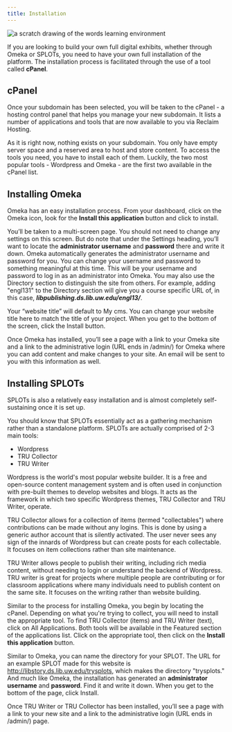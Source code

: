 ```yaml
---
title: Installation
---
```


<img src="/course-in-a-box/img/learning_environment.png" alt="a scratch drawing of the words learning environment" class="img-fluid">

If you are looking to build your own full digital exhibits, whether through Omeka or SPLOTs, you need to have your own full installation of the platform. The installation process is facilitated through the use of a tool called **cPanel**.

## cPanel

Once your subdomain has been selected, you will be taken to the cPanel - a hosting control panel that helps you manage your new subdomain. It lists a number of applications and tools that are now available to you via Reclaim Hosting.

As it is right now, nothing exists on your subdomain. You only have empty server space and a reserved area to host and store content. To access the tools you need, you have to install each of them. Luckily, the two most popular tools - Wordpress and Omeka - are the first two available in the cPanel list.

## Installing Omeka

Omeka has an easy installation process. From your dashboard, click on the Omeka icon, look for the **Install this application** button and click to install.

You’ll be taken to a multi-screen page. You should not need to change any settings on this screen. But do note that under the Settings heading, you’ll want to locate the **administrator username** and **password** there and write it down. Omeka automatically generates the administrator username and password for you. You can change your username and password to something meaningful at this time. This will be your username and password to log in as an administrator into Omeka. You may also use the Directory section to distinguish the site from others. For example, adding "engl131" to the Directory section will give you a course specific URL of, in this case, ***libpublishing.ds.lib.uw.edu/engl13/***.

Your “website title” will default to My cms. You can change your website title here to match the title of your project.
When you get to the bottom of the screen, click the Install button.

Once Omeka has installed, you’ll see a page with a link to your Omeka site and a link to the administrative login (URL ends in /admin/) for Omeka where you can add content and make changes to your site. An email will be sent to you with this information as well.

## Installing SPLOTs

SPLOTs is also a relatively easy installation and is almost completely self-sustaining once it is set up.

You should know that SPLOTs essentially act as a gathering mechanism rather than a standalone platform. SPLOTs are actually comprised of 2-3 main tools:

- Wordpress
- TRU Collector
- TRU Writer

Wordpress is the world's most popular website builder. It is a free and open-source content management system and is often used in conjunction with pre-built themes to develop websites and blogs. It acts as the framework in which two specific Wordpress themes, TRU Collector and TRU Writer, operate.

TRU Collector allows for a collection of items (termed "collectables") where contributions can be made without any logins. This is done by using a generic author account that is silently activated. The user never sees any sign of the innards of Wordpress but can create posts for each collectable. It focuses on item collections rather than site maintenance.

TRU Writer allows people to publish their writing, including rich media content, without needing to login or understand the backend of Wordpress. TRU writer is great for projects where multiple people are contributing or for classroom applications where many individuals need to publish content on the same site. It focuses on the writing rather than website building.

Similar to the process for installing Omeka, you begin by locating the cPanel. Depending on what you're trying to collect, you will need to install the appropriate tool. To find TRU Collector (items) and TRU Writer (text), click on All Applications. Both tools will be available in the Featured section of the applications list. Click on the appropriate tool, then click on the **Install this application** button.

Similar to Omeka, you can name the directory for your SPLOT. The URL for an example SPLOT made for this website is http://libstory.ds.lib.uw.edu/trysplots, which makes the directory "trysplots." And much like Omeka, the installation has generated an **administrator username** and **password**. Find it and write it down. When you get to the bottom of the page, click Install.

Once TRU Writer or TRU Collector has been installed, you’ll see a page with a link to your new site and a link to the administrative login (URL ends in /admin/) page.

